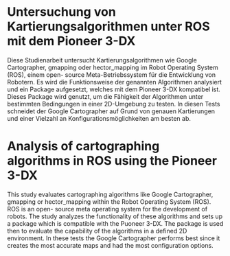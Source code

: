# Untersuchung von Kartierungsalgorithmen unter ROS mit dem Pioneer 3-DX

Diese Studienarbeit untersucht Kartierungsalgorithmen wie Google Cartographer, gmapping oder hector_mapping im Robot Operating System (ROS), einem open- source Meta-Betriebssystem für die Entwicklung von Robotern. Es wird die Funktionsweise der genannten Algorithmen analysiert und ein Package aufgesetzt, welches mit dem Pioneer 3-DX kompatibel ist. Dieses Package wird genutzt, um die Fähigkeit der Algorithmen unter bestimmten Bedingungen in einer 2D-Umgebung zu testen. In diesen Tests schneidet der Google Cartographer auf Grund von genauen Kartierungen und einer Vielzahl an Konfigurationsmöglichkeiten am besten ab.

# Analysis of cartographing algorithms in ROS using the Pioneer 3-DX

This study evaluates cartographing algorithms like Google Cartographer, gmapping or hector_mapping within the Robot Operating System (ROS). ROS is an open- source meta operating system for the development of robots. The study analyzes the functionality of these algorithms and sets up a package which is compatible with the Puoneer 3-DX. The package is used then to evaluate the capability of the algorithms in a defined 2D environment. In these tests the Google Cartographer performs best since it creates the most accurate maps and had the most configuration options.
